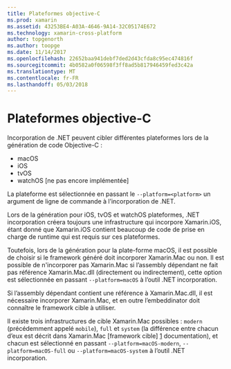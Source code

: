 ```yaml
---
title: Plateformes objective-C
ms.prod: xamarin
ms.assetid: 43253BE4-A03A-4646-9A14-32C05174E672
ms.technology: xamarin-cross-platform
author: topgenorth
ms.author: toopge
ms.date: 11/14/2017
ms.openlocfilehash: 22652baa941debf7ded2d43cfda8c95ec474816f
ms.sourcegitcommit: 4b0582a0f06598f3ff8ad5b817946459fed3c42a
ms.translationtype: MT
ms.contentlocale: fr-FR
ms.lasthandoff: 05/03/2018
---
```

# <a name="objective-c-platforms"></a>Plateformes objective-C

Incorporation de .NET peuvent cibler différentes plateformes lors de la génération de code Objective-C :

* macOS
* iOS
* tvOS
* watchOS [ne pas encore implémentée]

La plateforme est sélectionnée en passant le `--platform=<platform>` un argument de ligne de commande à l’incorporation de .NET.

Lors de la génération pour iOS, tvOS et watchOS plateformes, .NET incorporation créera toujours une infrastructure qui incorpore Xamarin.iOS, étant donné que Xamarin.iOS contient beaucoup de code de prise en charge de runtime qui est requis sur ces plateformes.

Toutefois, lors de la génération pour la plate-forme macOS, il est possible de choisir si le framework généré doit incorporer Xamarin.Mac ou non. Il est possible de n'incorporer pas Xamarin.Mac si l’assembly dépendant ne fait pas référence Xamarin.Mac.dll (directement ou indirectement), cette option est sélectionnée en passant `--platform=macOS` à l’outil .NET incorporation.

Si l’assembly dépendant contient une référence à Xamarin.Mac.dll, il est nécessaire incorporer Xamarin.Mac, et en outre l’embeddinator doit connaître le framework cible à utiliser.

Il existe trois infrastructures de cible Xamarin.Mac possibles : `modern` (précédemment appelé `mobile`), `full` et `system` (la différence entre chacun d’eux est décrit dans Xamarin.Mac [framework cible] [ 1] documentation), et chacun est sélectionné en passant `--platform=macOS-modern`, `--platform=macOS-full` ou `--platform=macOS-system` à l’outil .NET incorporation.

[1]: ~/mac/platform/target-framework.md
